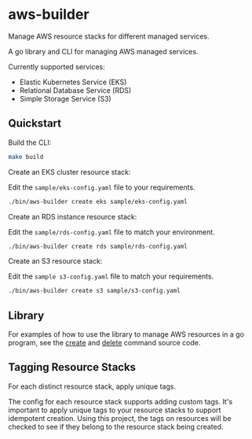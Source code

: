 # aws-builder

Manage AWS resource stacks for different managed services.

A go library and CLI for managing AWS managed services.

Currently supported services:
* Elastic Kubernetes Service (EKS)
* Relational Database Service (RDS)
* Simple Storage Service (S3)

## Quickstart

Build the CLI:

```bash
make build
```

Create an EKS cluster resource stack:

Edit the `sample/eks-config.yaml` file to your requirements.

```bash
./bin/aws-builder create eks sample/eks-config.yaml
```

Create an RDS instance resource stack:

Edit the `sample/rds-config.yaml` file to match your environment.

```bash
./bin/aws-builder create rds sample/rds-config.yaml
```

Create an S3  resource stack:

Edit the `sample s3-config.yaml` file to match your requirements.

```bash
./bin/aws-builder create s3 sample/s3-config.yaml
```

## Library

For examples of how to use the library to manage AWS resources in a go program,
see the [create](cmd/aws-builder/cmd/create.go) and
[delete](cmd/aws-builder/cmd/delete.go) command source code.

## Tagging Resource Stacks

For each distinct resource stack, apply unique tags.

The config for each resource stack supports adding custom tags.  It's important
to apply unique tags to your resource stacks to support idempotent creation.
Using this project, the tags on resources will be checked to see if they belong
to the resource stack being created.


